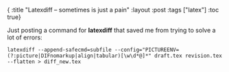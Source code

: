 {
 :title "Latexdiff – sometimes is just a pain"
 :layout :post
 :tags  ["latex"]
 :toc true}


Just posting a command for **latexdiff** that saved me from trying to solve a lot of errors:

```
latexdiff --append-safecmd=subfile --config="PICTUREENV=(?:picture|DIFnomarkup|align|tabular)[\w\d*@]*" draft.tex revision.tex --flatten > diff_new.tex
```
